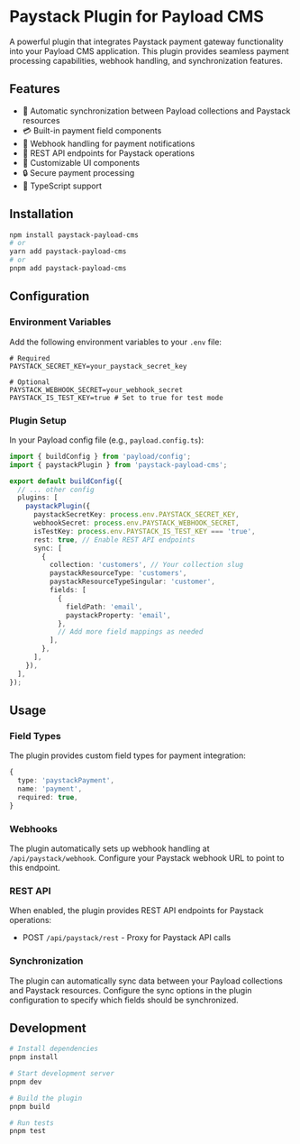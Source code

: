 # Paystack Plugin for Payload CMS

A powerful plugin that integrates Paystack payment gateway functionality into your Payload CMS application. This plugin provides seamless payment processing capabilities, webhook handling, and synchronization features.

## Features

- 🔄 Automatic synchronization between Payload collections and Paystack resources
- 💳 Built-in payment field components
- 🔔 Webhook handling for payment notifications
- 🔌 REST API endpoints for Paystack operations
- 🎨 Customizable UI components
- 🔒 Secure payment processing
- 📝 TypeScript support

## Installation

```bash
npm install paystack-payload-cms
# or
yarn add paystack-payload-cms
# or
pnpm add paystack-payload-cms
```

## Configuration

### Environment Variables

Add the following environment variables to your `.env` file:

```env
# Required
PAYSTACK_SECRET_KEY=your_paystack_secret_key

# Optional
PAYSTACK_WEBHOOK_SECRET=your_webhook_secret
PAYSTACK_IS_TEST_KEY=true # Set to true for test mode
```

### Plugin Setup

In your Payload config file (e.g., `payload.config.ts`):

```typescript
import { buildConfig } from 'payload/config';
import { paystackPlugin } from 'paystack-payload-cms';

export default buildConfig({
  // ... other config
  plugins: [
    paystackPlugin({
      paystackSecretKey: process.env.PAYSTACK_SECRET_KEY,
      webhookSecret: process.env.PAYSTACK_WEBHOOK_SECRET,
      isTestKey: process.env.PAYSTACK_IS_TEST_KEY === 'true',
      rest: true, // Enable REST API endpoints
      sync: [
        {
          collection: 'customers', // Your collection slug
          paystackResourceType: 'customers',
          paystackResourceTypeSingular: 'customer',
          fields: [
            {
              fieldPath: 'email',
              paystackProperty: 'email',
            },
            // Add more field mappings as needed
          ],
        },
      ],
    }),
  ],
});
```

## Usage

### Field Types

The plugin provides custom field types for payment integration:

```typescript
{
  type: 'paystackPayment',
  name: 'payment',
  required: true,
}
```

### Webhooks

The plugin automatically sets up webhook handling at `/api/paystack/webhook`. Configure your Paystack webhook URL to point to this endpoint.

### REST API

When enabled, the plugin provides REST API endpoints for Paystack operations:

- POST `/api/paystack/rest` - Proxy for Paystack API calls

### Synchronization

The plugin can automatically sync data between your Payload collections and Paystack resources. Configure the sync options in the plugin configuration to specify which fields should be synchronized.


## Development

```bash
# Install dependencies
pnpm install

# Start development server
pnpm dev

# Build the plugin
pnpm build

# Run tests
pnpm test
```